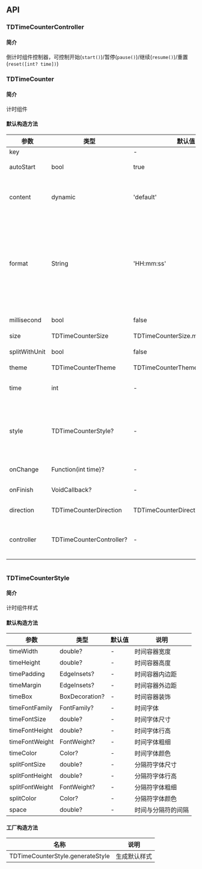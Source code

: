 ## API

### TDTimeCounterController
#### 简介
倒计时组件控制器，可控制开始(`start()`)/暂停(`pause()`)/继续(`resume()`)/重置(`reset([int? time])`)

### TDTimeCounter
#### 简介
计时组件
#### 默认构造方法

| 参数 | 类型 | 默认值 | 说明 |
| --- | --- | --- | --- |
| key |  | - |  |
| autoStart | bool | true | 是否自动开始倒计时 |
| content | dynamic | 'default' | 'default' / Widget Function(int time) / Widget |
| format | String | 'HH:mm:ss' | 时间格式，DD-日，HH-时，mm-分，ss-秒，SSS-毫秒（分隔符必须为长度为1的非空格的字符） |
| millisecond | bool | false | 是否开启毫秒级渲染 |
| size | TDTimeCounterSize | TDTimeCounterSize.medium | 尺寸 |
| splitWithUnit | bool | false | 使用时间单位分割 |
| theme | TDTimeCounterTheme | TDTimeCounterTheme.defaultTheme | 风格 |
| time | int | - | 必需；计时时长，单位毫秒 |
| style | TDTimeCounterStyle? | - | 自定义样式，有则优先用它，没有则根据size和theme选取 |
| onChange |  Function(int time)? | - | 时间变化时触发回调 |
| onFinish | VoidCallback? | - | 计时结束时触发回调 |
| direction | TDTimeCounterDirection | TDTimeCounterDirection.down | 计时方向，默认倒计时 |
| controller | TDTimeCounterController? | - | 控制器，可控制开始/暂停/继续/重置 |

```
```
### TDTimeCounterStyle
#### 简介
计时组件样式
#### 默认构造方法

| 参数 | 类型 | 默认值 | 说明 |
| --- | --- | --- | --- |
| timeWidth | double? | - | 时间容器宽度 |
| timeHeight | double? | - | 时间容器高度 |
| timePadding | EdgeInsets? | - | 时间容器内边距 |
| timeMargin | EdgeInsets? | - | 时间容器外边距 |
| timeBox | BoxDecoration? | - | 时间容器装饰 |
| timeFontFamily | FontFamily? | - | 时间字体 |
| timeFontSize | double? | - | 时间字体尺寸 |
| timeFontHeight | double? | - | 时间字体行高 |
| timeFontWeight | FontWeight? | - | 时间字体粗细 |
| timeColor | Color? | - | 时间字体颜色 |
| splitFontSize | double? | - | 分隔符字体尺寸 |
| splitFontHeight | double? | - | 分隔符字体行高 |
| splitFontWeight | FontWeight? | - | 分隔符字体粗细 |
| splitColor | Color? | - | 分隔符字体颜色 |
| space | double? | - | 时间与分隔符的间隔 |


#### 工厂构造方法
| 名称  | 说明 |
| --- |  --- |
| TDTimeCounterStyle.generateStyle  | 生成默认样式 |